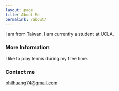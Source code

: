 ```yaml
---
layout: page
title: About Me
permalink: /about/
---
```


I am from Taiwan. I am currently a student at UCLA.

### More Information

I like to play tennis during my free time. 

### Contact me

[philhuang74@gmail.com](mailto:philhuang74@gmail.com)
